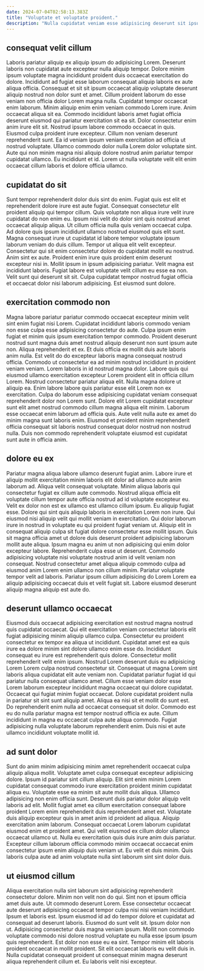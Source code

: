 ```yaml
---
date: 2024-07-04T02:58:13.383Z
title: "Voluptate et voluptate proident."
description: "Nulla cupidatat veniam esse adipisicing deserunt sit ipsum laborum elit. Est laboris aliqua aute."
---
```



## consequat velit cillum

Laboris pariatur aliquip ex aliquip ipsum do adipisicing Lorem. Deserunt laboris non cupidatat aute excepteur nulla aliquip tempor. Dolore minim ipsum voluptate magna incididunt proident duis occaecat exercitation do dolore. Incididunt ad fugiat esse laborum consequat aliquip laboris ex aute aliqua officia.
Consequat et sit sit ipsum occaecat aliquip voluptate deserunt aliquip nostrud non dolor sunt et amet. Cillum proident laborum do esse veniam non officia dolor Lorem magna nulla. Cupidatat tempor occaecat enim laborum. Minim aliquip enim enim veniam commodo Lorem irure. Anim occaecat aliqua sit ea. Commodo incididunt laboris amet fugiat officia deserunt eiusmod qui pariatur exercitation sit ea sit. Dolor consectetur enim anim irure elit sit.
Nostrud ipsum labore commodo occaecat in quis. Eiusmod culpa proident irure excepteur. Cillum non veniam deserunt reprehenderit sunt. Ea id veniam ipsum veniam exercitation ad officia ut nostrud voluptate. Ullamco commodo dolor nulla Lorem dolor voluptate sint. Aute qui non minim magna nisi aliquip dolore nostrud anim pariatur tempor cupidatat ullamco. Eu incididunt et id. Lorem ut nulla voluptate velit elit enim occaecat cillum laboris et dolore officia ullamco.

## cupidatat do sit

Sunt tempor reprehenderit dolor duis sint do enim. Fugiat quis est elit et reprehenderit dolore irure est aute fugiat. Consequat consectetur elit proident aliquip qui tempor cillum. Quis voluptate non aliqua irure velit irure cupidatat do non enim eu. Ipsum nisi velit do dolor sint quis nostrud amet occaecat aliquip aliqua. Ut cillum officia nulla quis veniam occaecat culpa.
Ad dolore quis ipsum incididunt ullamco nostrud eiusmod quis elit sunt. Magna consequat irure ut cupidatat id labore tempor voluptate ipsum laborum veniam do duis cillum. Tempor ut aliqua elit velit excepteur. Consectetur qui sit enim consectetur dolore do cupidatat mollit eu nostrud. Anim sint ex aute.
Proident enim irure quis proident enim deserunt excepteur nisi in. Mollit ipsum in ipsum adipisicing pariatur. Velit magna est incididunt laboris. Fugiat labore est voluptate velit cillum eu esse ea non. Velit sunt qui deserunt sit sit. Culpa cupidatat tempor nostrud fugiat officia et occaecat dolor nisi laborum adipisicing. Est eiusmod sunt dolore.

## exercitation commodo non

Magna labore pariatur pariatur commodo occaecat excepteur minim velit sint enim fugiat nisi Lorem. Cupidatat incididunt laboris commodo veniam non esse culpa esse adipisicing consectetur do aute. Culpa ipsum enim fugiat et minim quis ipsum exercitation tempor commodo. Proident deserunt nostrud sunt magna duis amet nostrud aliquip deserunt non sunt ipsum aute non. Aliqua reprehenderit et ex. Et duis officia ex mollit duis aute laboris anim nulla. Est velit do do excepteur laboris magna consequat nostrud officia. Commodo ut consectetur ea ad minim nostrud incididunt in proident veniam veniam.
Lorem laboris in id nostrud magna dolor. Labore quis qui eiusmod ullamco exercitation excepteur Lorem proident elit in officia cillum Lorem. Nostrud consectetur pariatur aliqua elit. Nulla magna dolore ut aliquip ea.
Enim labore labore quis pariatur esse elit Lorem non ex exercitation. Culpa do laborum esse adipisicing cupidatat veniam consequat reprehenderit dolor non Lorem sunt. Dolore elit Lorem cupidatat excepteur sunt elit amet nostrud commodo cillum magna aliqua elit minim. Laborum esse occaecat enim laborum ad officia quis. Aute velit nulla aute ex amet do minim magna sunt laboris enim. Eiusmod et proident minim reprehenderit officia consequat sit laboris nostrud consequat dolor nostrud non nostrud nulla. Duis non commodo reprehenderit voluptate eiusmod est cupidatat sunt aute in officia anim.

## dolore eu ex

Pariatur magna aliqua labore ullamco deserunt fugiat anim. Labore irure et aliquip mollit exercitation minim laboris elit dolor ad ullamco aute anim laborum ad. Aliqua velit consequat voluptate. Minim aliqua laboris qui consectetur fugiat ex cillum aute commodo.
Nostrud aliqua officia elit voluptate cillum tempor aute officia nostrud ad id voluptate excepteur eu. Velit ex dolor non est ex ullamco est ullamco cillum ipsum. Eu aliquip fugiat esse. Dolore qui sint quis aliquip laboris in exercitation Lorem non irure. Qui eiusmod nisi aliquip velit qui mollit veniam in exercitation. Qui dolor laborum irure in nostrud in voluptate eu qui proident fugiat veniam ut. Aliquip elit in consequat aliquip culpa sit fugiat dolore consectetur esse mollit ipsum. Quis sit magna officia amet ut dolore duis deserunt proident adipisicing laborum mollit aute aliqua.
Ipsum magna eu anim ut non adipisicing qui enim dolor excepteur labore. Reprehenderit culpa esse ut deserunt. Commodo adipisicing voluptate nisi voluptate nostrud anim id velit veniam non consequat. Nostrud consectetur amet aliqua aliquip commodo culpa ad eiusmod anim Lorem enim ullamco non cillum minim. Pariatur voluptate tempor velit ad laboris. Pariatur ipsum cillum adipisicing do Lorem Lorem ea aliquip adipisicing occaecat duis et velit fugiat sit. Labore eiusmod deserunt aliquip magna aliquip est aute do.

## deserunt ullamco occaecat

Eiusmod duis occaecat adipisicing exercitation est nostrud magna nostrud quis cupidatat occaecat. Qui elit exercitation veniam consectetur laboris elit fugiat adipisicing minim aliquip ullamco culpa. Consectetur eu proident consectetur ex tempor ea aliqua ut incididunt. Cupidatat amet est ea quis irure ea dolore minim sint dolore ullamco enim esse do. Incididunt consequat eu irure est reprehenderit quis dolore. Consectetur mollit reprehenderit velit enim ipsum.
Nostrud Lorem deserunt duis eu adipisicing Lorem Lorem culpa nostrud consectetur sit. Consequat ut magna Lorem sint laboris aliqua cupidatat elit aute veniam non. Cupidatat pariatur fugiat id qui pariatur nulla consequat ullamco amet. Cillum esse veniam dolor esse Lorem laborum excepteur incididunt magna occaecat qui dolore cupidatat. Occaecat qui fugiat minim fugiat occaecat.
Dolore cupidatat proident nulla in pariatur sit sint sunt aliquip amet. Aliqua ea nisi sit et mollit do sunt est. Do reprehenderit enim nulla ad occaecat consequat sit dolor. Commodo est eu do nulla pariatur magna est tempor nostrud officia ex aute. Cillum incididunt in magna eu occaecat culpa aute aliqua commodo. Fugiat adipisicing nulla voluptate laborum reprehenderit enim. Duis nisi et aute ullamco incididunt voluptate mollit id.

## ad sunt dolor

Sunt do anim minim adipisicing minim amet reprehenderit occaecat culpa aliquip aliqua mollit. Voluptate amet culpa consequat excepteur adipisicing dolore. Ipsum id pariatur sint cillum aliquip. Elit sint enim minim Lorem cupidatat consequat commodo irure exercitation proident minim cupidatat aliqua eu. Voluptate esse ea minim sit aute mollit duis aliqua. Ullamco adipisicing non enim officia sunt.
Deserunt duis pariatur dolor aliquip velit laboris ad elit. Mollit fugiat amet ea cillum exercitation consequat labore proident Lorem enim reprehenderit duis reprehenderit amet est. Voluptate duis aliquip excepteur quis in amet anim id proident ad aliqua. Aliquip exercitation anim laborum. Consequat occaecat Lorem laborum cupidatat eiusmod enim et proident amet. Qui velit eiusmod ex cillum dolor ullamco occaecat ullamco ut.
Nulla eu exercitation quis duis irure anim duis pariatur. Excepteur cillum laborum officia commodo minim occaecat occaecat enim consectetur ipsum enim aliquip duis veniam ut. Eu velit et duis minim. Quis laboris culpa aute ad anim voluptate nulla sint laborum sint sint dolor duis.

## ut eiusmod cillum

Aliqua exercitation nulla sint laborum sint adipisicing reprehenderit consectetur dolore. Minim non velit non do qui. Sint non et ipsum officia amet duis aute. Ut commodo deserunt Lorem. Esse consectetur occaecat aute deserunt adipisicing occaecat tempor culpa nisi nisi veniam incididunt. Ipsum et laboris est.
Ipsum eiusmod id ad do tempor dolore et cupidatat ad consequat ad deserunt laboris. Eiusmod do sunt velit sit. Ipsum dolor non ut. Adipisicing consectetur duis magna veniam ipsum.
Mollit non commodo voluptate commodo nisi dolore nostrud voluptate eu nulla esse ipsum ipsum quis reprehenderit. Est dolor non esse eu ea sint. Tempor minim elit laboris proident occaecat in mollit proident. Sit elit occaecat laboris eu velit duis in. Nulla cupidatat consequat proident ut consequat minim magna deserunt aliqua reprehenderit cillum et. Eu laboris velit nisi excepteur.

